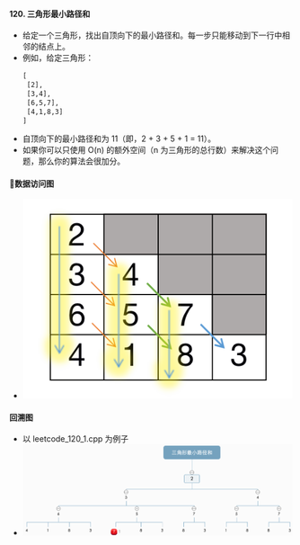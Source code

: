 #### 120. 三角形最小路径和
- 给定一个三角形，找出自顶向下的最小路径和。每一步只能移动到下一行中相邻的结点上。
- 例如，给定三角形：
    ```
    [
     [2],
     [3,4],
     [6,5,7],
     [4,1,8,3]
    ]
    ```
- 自顶向下的最小路径和为 11（即，2 + 3 + 5 + 1 = 11）。
- 如果你可以只使用 O(n) 的额外空间（n 为三角形的总行数）来解决这个问题，那么你的算法会很加分。

#### 数据访问图
- ![avatar](images/../../images/120_1.png)

#### 回溯图
- 以 leetcode_120_1.cpp 为例子
- ![avatar](images/../../images/120_2.png)
